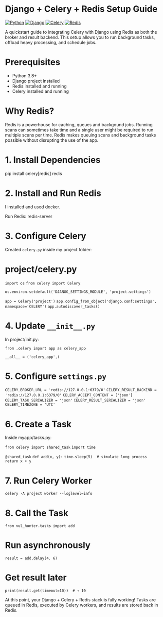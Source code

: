 # Django + Celery + Redis Setup Guide

[![Python](https://img.shields.io/badge/Python-3.8%2B-blue.svg)](https://www.python.org/)
[![Django](https://img.shields.io/badge/Django-4.x-green.svg)](https://www.djangoproject.com/)
[![Celery](https://img.shields.io/badge/Celery-5.x-%23A0C238.svg)](https://docs.celeryq.dev/)
[![Redis](https://img.shields.io/badge/Redis-6.x-red.svg)](https://redis.io/)

A quickstart guide to integrating Celery with Django using Redis as both the broker and result backend.
This setup allows you to run background tasks, offload heavy processing, and schedule jobs.


# Prerequisites
* Python 3.8+
* Django project installed
* Redis installed and running
* Celery installed and running

# Why Redis?
Redis is a powerhouse for caching, queues and backgound jobs.
Running scans can sometimes take time and a single user might be required to run multiple scans per time. Redis makes queuing scans and background tasks possible without disrupting the use of the app.


# 1. Install Dependencies
pip install celery[redis] redis


# 2. Install and Run Redis
I installed and used docker.

Run Redis:
redis-server


# 3. Configure Celery
Created `celery.py` inside my project folder:
# project/celery.py

`import os`
`from celery import Celery`

`os.environ.setdefault('DJANGO_SETTINGS_MODULE', 'project.settings')`

`app = Celery('project')`
`app.config_from_object('django.conf:settings', namespace='CELERY')`
`app.autodiscover_tasks()`


# 4. Update `__init__.py`
In project/init.py:

`from .celery import app as celery_app`

`__all__ = ('celery_app',)`


# 5. Configure `settings.py`
`CELERY_BROKER_URL = 'redis://127.0.0.1:6379/0'`
`CELERY_RESULT_BACKEND = 'redis://127.0.0.1:6379/0'`
`CELERY_ACCEPT_CONTENT = ['json']`
`CELERY_TASK_SERIALIZER = 'json'`
`CELERY_RESULT_SERIALIZER = 'json'`
`CELERY_TIMEZONE = 'UTC'`


# 6. Create a Task
Inside myapp/tasks.py:

`from celery import shared_task`
`import time`

`@shared_task`
`def add(x, y):`
    `time.sleep(5)  # simulate long process`
    `return x + y`


# 7. Run Celery Worker
`celery -A project worker --loglevel=info`


# 8. Call the Task
`from vul_hunter.tasks import add`

# Run asynchronously
`result = add.delay(4, 6)`

# Get result later
`print(result.get(timeout=10))  # → 10`

At this point, your Django + Celery + Redis stack is fully working!
Tasks are queued in Redis, executed by Celery workers, and results are stored back in Redis.

